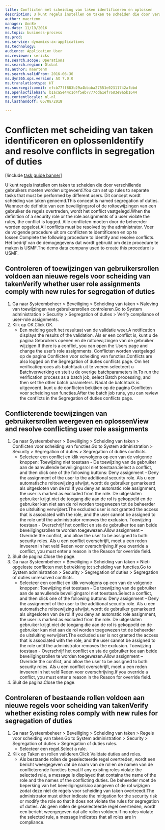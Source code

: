 ```yaml
--- 
title: Conflicten met scheiding van taken identificeren en oplossen
description: U kunt regels instellen om taken te scheiden die door verschillende gebruikers moeten worden uitgevoerd.
author: maertenm
manager: AnnBe
ms.date: 11/10/2016
ms.topic: business-process
ms.prod: 
ms.service: dynamics-ax-applications
ms.technology: 
audience: Application User
ms.reviewer: sericks
ms.search.scope: Operations
ms.search.region: Global
ms.author: maertenm
ms.search.validFrom: 2016-06-30
ms.dyn365.ops.version: AX 7.0.0
ms.translationtype: HT
ms.sourcegitcommit: efcb77ff883b29a4bbaba27551e02311742afbbd
ms.openlocfilehash: b1aca5e44c1d4f5eb7777cda1ef7683e9a5b1644
ms.contentlocale: nl-nl
ms.lasthandoff: 05/08/2018

---
```

# <a name="identify-and-resolve-conflicts-in-segregation-of-duties"></a><span data-ttu-id="9407e-103">Conflicten met scheiding van taken identificeren en oplossen</span><span class="sxs-lookup"><span data-stu-id="9407e-103">Identify and resolve conflicts in segregation of duties</span></span>

[!include [task guide banner](../../includes/task-guide-banner.md)]

<span data-ttu-id="9407e-104">U kunt regels instellen om taken te scheiden die door verschillende gebruikers moeten worden uitgevoerd.</span><span class="sxs-lookup"><span data-stu-id="9407e-104">You can set up rules to separate tasks that must be performed by different users.</span></span> <span data-ttu-id="9407e-105">Dit concept wordt scheiding van taken genoemd.</span><span class="sxs-lookup"><span data-stu-id="9407e-105">This concept is named segregation of duties.</span></span> <span data-ttu-id="9407e-106">Wanneer de definitie van een beveiligingsrol of de roltoewijzingen van een gebruiker de regels overtreden, wordt het conflict vastgelegd.</span><span class="sxs-lookup"><span data-stu-id="9407e-106">When the definition of a security role or the role assignments of a user violate the rules, the conflict is logged.</span></span> <span data-ttu-id="9407e-107">Alle conflicten moeten door de beheerder worden opgelost.</span><span class="sxs-lookup"><span data-stu-id="9407e-107">All conflicts must be resolved by the administrator.</span></span> <span data-ttu-id="9407e-108">Voer de volgende procedure uit om conflicten te identificeren en op te lossen.</span><span class="sxs-lookup"><span data-stu-id="9407e-108">Complete the following procedure to identify and resolve conflicts.</span></span> <span data-ttu-id="9407e-109">Het bedrijf van de demogegevens dat wordt gebruikt om deze procedure te maken is USMF.</span><span class="sxs-lookup"><span data-stu-id="9407e-109">The demo data company used to create this procedure is USMF.</span></span>


## <a name="verify-whether-user-role-assignments-comply-with-new-rules-for-segregation-of-duties"></a><span data-ttu-id="9407e-110">Controleren of toewijzingen van gebruikersrollen voldoen aan nieuwe regels voor scheiding van taken</span><span class="sxs-lookup"><span data-stu-id="9407e-110">Verify whether user role assignments comply with new rules for segregation of duties</span></span>
1. <span data-ttu-id="9407e-111">Ga naar Systeembeheer > Beveiliging > Scheiding van taken > Naleving van toewijzingen van gebruikersrollen controleren.</span><span class="sxs-lookup"><span data-stu-id="9407e-111">Go to System administration > Security > Segregation of duties > Verify compliance of user-role assignments.</span></span>
2. <span data-ttu-id="9407e-112">Klik op OK.</span><span class="sxs-lookup"><span data-stu-id="9407e-112">Click OK.</span></span>
    * <span data-ttu-id="9407e-113">Een melding geeft het resultaat van de validatie weer.</span><span class="sxs-lookup"><span data-stu-id="9407e-113">A notification displays the results of the validation.</span></span>     <span data-ttu-id="9407e-114">Als er een conflict is, kunt u de pagina Gebruikers openen en de roltoewijzingen van de gebruiker wijzigen.</span><span class="sxs-lookup"><span data-stu-id="9407e-114">If there is a conflict, you can open the Users page and change the user’s role assignments.</span></span> <span data-ttu-id="9407e-115">Conflicten worden vastgelegd op de pagina Conflicten voor scheiding van functies.</span><span class="sxs-lookup"><span data-stu-id="9407e-115">Conflicts are also logged on the Segregation of duties conflicts page.</span></span>     <span data-ttu-id="9407e-116">Om het verificatieproces als batchtaak uit te voeren selecteert u Batchverwerking en stelt u de overige batchparameters in.</span><span class="sxs-lookup"><span data-stu-id="9407e-116">To run the verification process as a batch job, select Batch processing, and then set the other batch parameters.</span></span> <span data-ttu-id="9407e-117">Nadat de batchtaak is uitgevoerd, kunt u de conflicten bekijken op de pagina Conflicten voor scheiding van functies.</span><span class="sxs-lookup"><span data-stu-id="9407e-117">After the batch job runs, you can review the conflicts in the Segregation of duties conflicts page.</span></span>  

## <a name="view-and-resolve-conflicting-user-role-assignments"></a><span data-ttu-id="9407e-118">Conflicterende toewijzingen van gebruikersrollen weergeven en oplossen</span><span class="sxs-lookup"><span data-stu-id="9407e-118">View and resolve conflicting user role assignments</span></span>
1. <span data-ttu-id="9407e-119">Ga naar Systeembeheer > Beveiliging > Scheiding van taken > Conflicten voor scheiding van functies.</span><span class="sxs-lookup"><span data-stu-id="9407e-119">Go to System administration > Security > Segregation of duties > Segregation of duties conflicts.</span></span>
    * <span data-ttu-id="9407e-120">Selecteer een conflict en klik vervolgens op een van de volgende knoppen: Toewijzing niet toestaan - De toewijzing van de gebruiker aan de aanvullende beveiligingsrol niet toestaan.</span><span class="sxs-lookup"><span data-stu-id="9407e-120">Select a conflict, and then click one of the following buttons:     Deny assignment – Deny the assignment of the user to the additional security role.</span></span> <span data-ttu-id="9407e-121">Als u een automatische roltoewijzing afwijst, wordt de gebruiker gemarkeerd als uitgesloten van de rol.</span><span class="sxs-lookup"><span data-stu-id="9407e-121">If you deny an automatic role assignment, the user is marked as excluded from the role.</span></span> <span data-ttu-id="9407e-122">De uitgesloten gebruiker krijgt niet de toegang die aan de rol is gekoppeld en de gebruiker kan niet aan de rol worden toegewezen tot de beheerder de uitsluiting verwijdert.</span><span class="sxs-lookup"><span data-stu-id="9407e-122">The excluded user is not granted the access that is associated with the role, and the user cannot be assigned to the role until the administrator removes the exclusion.</span></span>     <span data-ttu-id="9407e-123">Toewijzing toestaan - Overschrijf het conflict en sta de gebruiker toe aan beide beveiligingsrollen te worden toegewezen.</span><span class="sxs-lookup"><span data-stu-id="9407e-123">Allow assignment – Override the conflict, and allow the user to be assigned to both security roles.</span></span> <span data-ttu-id="9407e-124">Als u een conflict overschrijft, moet u een reden invoeren in het veld Reden voor overschrijving.</span><span class="sxs-lookup"><span data-stu-id="9407e-124">If you override a conflict, you must enter a reason in the Reason for override field.</span></span>  
2. <span data-ttu-id="9407e-125">Sluit de pagina.</span><span class="sxs-lookup"><span data-stu-id="9407e-125">Close the page.</span></span>
3. <span data-ttu-id="9407e-126">Ga naar Systeembeheer > Beveiliging > Scheiding van taken > Niet-opgeloste conflicten met betrekking tot scheiding van functies.</span><span class="sxs-lookup"><span data-stu-id="9407e-126">Go to System administration > Security > Segregation of duties > Segregation of duties unresolved conflicts.</span></span>
    * <span data-ttu-id="9407e-127">Selecteer een conflict en klik vervolgens op een van de volgende knoppen: Toewijzing niet toestaan - De toewijzing van de gebruiker aan de aanvullende beveiligingsrol niet toestaan.</span><span class="sxs-lookup"><span data-stu-id="9407e-127">Select a conflict, and then click one of the following buttons:     Deny assignment – Deny the assignment of the user to the additional security role.</span></span> <span data-ttu-id="9407e-128">Als u een automatische roltoewijzing afwijst, wordt de gebruiker gemarkeerd als uitgesloten van de rol.</span><span class="sxs-lookup"><span data-stu-id="9407e-128">If you deny an automatic role assignment, the user is marked as excluded from the role.</span></span> <span data-ttu-id="9407e-129">De uitgesloten gebruiker krijgt niet de toegang die aan de rol is gekoppeld en de gebruiker kan niet aan de rol worden toegewezen tot de beheerder de uitsluiting verwijdert.</span><span class="sxs-lookup"><span data-stu-id="9407e-129">The excluded user is not granted the access that is associated with the role, and the user cannot be assigned to the role until the administrator removes the exclusion.</span></span>     <span data-ttu-id="9407e-130">Toewijzing toestaan - Overschrijf het conflict en sta de gebruiker toe aan beide beveiligingsrollen te worden toegewezen.</span><span class="sxs-lookup"><span data-stu-id="9407e-130">Allow assignment – Override the conflict, and allow the user to be assigned to both security roles.</span></span> <span data-ttu-id="9407e-131">Als u een conflict overschrijft, moet u een reden invoeren in het veld Reden voor overschrijving.</span><span class="sxs-lookup"><span data-stu-id="9407e-131">If you override a conflict, you must enter a reason in the Reason for override field.</span></span>    
4. <span data-ttu-id="9407e-132">Sluit de pagina.</span><span class="sxs-lookup"><span data-stu-id="9407e-132">Close the page.</span></span>

## <a name="verify-whether-existing-roles-comply-with-new-rules-for-segregation-of-duties"></a><span data-ttu-id="9407e-133">Controleren of bestaande rollen voldoen aan nieuwe regels voor scheiding van taken</span><span class="sxs-lookup"><span data-stu-id="9407e-133">Verify whether existing roles comply with new rules for segregation of duties</span></span>
1. <span data-ttu-id="9407e-134">Ga naar Systeembeheer > Beveiliging > Scheiding van taken > Regels voor scheiding van taken.</span><span class="sxs-lookup"><span data-stu-id="9407e-134">Go to System administration > Security > Segregation of duties > Segregation of duties rules.</span></span>
    * <span data-ttu-id="9407e-135">Selecteer een regel.</span><span class="sxs-lookup"><span data-stu-id="9407e-135">Select a rule.</span></span>  
2. <span data-ttu-id="9407e-136">Klik op Taken en rollen valideren.</span><span class="sxs-lookup"><span data-stu-id="9407e-136">Click Validate duties and roles.</span></span>
    * <span data-ttu-id="9407e-137">Als bestaande rollen de geselecteerde regel overtreden, wordt een bericht weergegeven dat de naam van de rol en de namen van de conflicterende functies bevat.</span><span class="sxs-lookup"><span data-stu-id="9407e-137">If any existing roles violate the selected rule, a message is displayed that contains the name of the role and the names of the conflicting duties.</span></span> <span data-ttu-id="9407e-138">De beheerder moet de beperking van het beveiligingsrisico aangeven of de rol wijzigen zodat deze niet de regels voor scheiding van taken overtreedt.</span><span class="sxs-lookup"><span data-stu-id="9407e-138">The administrator must either indicate the mitigation for the security risk or modify the role so that it does not violate the rules for segregation of duties.</span></span>     <span data-ttu-id="9407e-139">Als geen rollen de geselecteerde regel overtreden, wordt een bericht weergegeven dat alle rollen voldoen.</span><span class="sxs-lookup"><span data-stu-id="9407e-139">If no roles violate the selected rule, a message indicates that all roles are in compliance.</span></span>  


